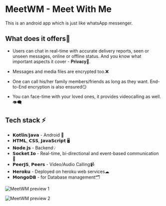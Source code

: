 # MeetWM - Meet With Me

This is an android app which is just like whatsApp messenger. 

## What does it offers🤔

* Users can chat in real-time with accurate delivery reports, seen or unseen messages, online or offline status. And you know what important aspects it cover - 𝐏𝐫𝐢𝐯𝐚𝐜𝐲👀. 

* Messages and media files are encrypted too.❌

* One can call his/her family members/friends as long as they want. End-to-End encryption is also ensured😏

* You can face-time with your loved ones, it provides videocalling as well.👁‍🗨

## Tech stack ⚡

* 𝗞𝗼𝘁𝗹𝗶𝗻/𝗝𝗮𝘃𝗮 - Android 📱
* 𝗛𝗧𝗠𝗟, 𝗖𝗦𝗦, 𝗝𝗮𝘃𝗮𝗦𝗰𝗿𝗶𝗽𝘁 🖥
* 𝗡𝗼𝗱𝗲.𝗷𝘀 - Backend💡
* 𝗦𝗼𝗰𝗸𝗲𝘁.𝗜𝗼 - Real-time, bi-directional and event-based communication 🔌
* 𝗣𝗲𝗲𝗿𝗝𝗦, 𝗣𝗲𝗲𝗿𝘀 - Video/Audio Calling📹
* 𝗛𝗲𝗿𝗼𝗸𝘂 - Deployed on heroku web services☁
* 𝗠𝗼𝗻𝗴𝗼𝗗𝗕 - for Database management🗂


![MeetWM preview 1](https://user-images.githubusercontent.com/54989354/146180573-2bb7e70b-cc2f-4ad1-bccf-4945793f3ec0.png)

![MeetWM preview 2](https://user-images.githubusercontent.com/54989354/146181839-f7b5831d-f5c7-4e50-88c6-04b95cfeabd5.png)
